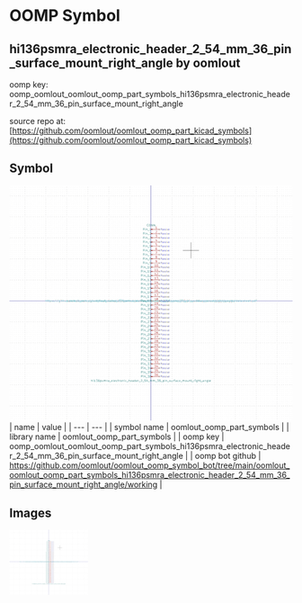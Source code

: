 # OOMP Symbol  
## hi136psmra_electronic_header_2_54_mm_36_pin_surface_mount_right_angle  by oomlout  
  
oomp key: oomp_oomlout_oomlout_oomp_part_symbols_hi136psmra_electronic_header_2_54_mm_36_pin_surface_mount_right_angle  
  
source repo at: [https://github.com/oomlout/oomlout_oomp_part_kicad_symbols](https://github.com/oomlout/oomlout_oomp_part_kicad_symbols)  
## Symbol  
  
[![working.png](working_600.png)](working.png)  
| name | value | 
| --- | --- | 
| symbol name | oomlout_oomp_part_symbols | 
| library name | oomlout_oomp_part_symbols | 
| oomp key | oomp_oomlout_oomlout_oomp_part_symbols_hi136psmra_electronic_header_2_54_mm_36_pin_surface_mount_right_angle | 
| oomp bot github | https://github.com/oomlout/oomlout_oomp_symbol_bot/tree/main/oomlout_oomlout_oomp_part_symbols_hi136psmra_electronic_header_2_54_mm_36_pin_surface_mount_right_angle/working | 
## Images  
  
[![working.png](working_140.png)](working.png)  

